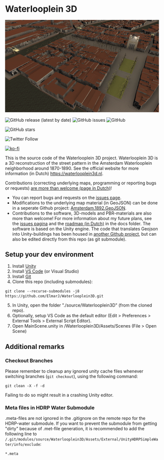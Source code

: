 # Waterlooplein 3D

![Screenshot](https://raw.githubusercontent.com/ElmarJ/Waterlooplein3D/master/source/Waterlooplein3D/Assets/Images/Luchtfoto.png "Luchtfoto in Waterlooplein 3D")

![GitHub release (latest by date)](https://img.shields.io/github/v/release/elmarj/waterlooplein3d)
![GitHub issues](https://img.shields.io/github/issues/elmarj/waterlooplein3d)
![GitHub](https://img.shields.io/github/license/elmarj/waterlooplein3d)

![GitHub stars](https://img.shields.io/github/stars/elmarj/waterlooplein3d?style=social)

![Twitter Follow](https://img.shields.io/twitter/follow/elmarj?style=social)

[![ko-fi](https://www.ko-fi.com/img/githubbutton_sm.svg)](https://ko-fi.com/Y8Y521CCD)

This is the source code of the Waterlooplein 3D project. Waterlooplein 3D is a 3D reconstruction of the street pattern in the Amsterdam Waterlooplein neighborhood around 1870-1890. See the official website for more information (in Dutch) https://waterlooplein3d.nl.

Contributions (correcting underlying maps, programming or reporting bugs or requests) [are more than welcome (page in Dutch)](./docs/contribute.md)!

 - You can report bugs and requests on the [issues page](https://github.com/elmarj/waterlooplein3d/issues).
 - Modifications to the underlying map material (in GeoJSON) can be done in a seperate Github project: [Amsterdam.1892.GeoJSON](https://github.com/ElmarJ/Amsterdam.1892.GeoJSON).
 - Contributions to the software, 3D-models and PBR-materials are also more than welcome! For more information about my future plans, see the [issues pagina](https://github.com/elmarj/waterlooplein3d/issues) and the [roadmap (in Dutch)](./docs/roadmap.md) in the docs folder. The software is based on the Unity engine. The code that translates Geojson into Unity-buildings has been housed in [another Github project](https://github.com/ElmarJ/GeoJsonCityBuilder), but can also be edited directly from this repo (as git submodule).

## Setup your dev environment
 1. Install [Unity](https://store.unity.com/#plans-individual)
 2. Install [VS Code](https://code.visualstudio.com/) (or Visual Studio)
 3. Install [Git](https://git-scm.com/)
 4. Clone this repo (including submodules):
 
 ```
 git clone --recurse-submodules -j8 https://github.com/ElmarJ/Waterlooplein3D.git
 ```
 
 5. In Unity, open the folder "./source/Waterlooplein3D" (from the cloned repo).
 6. Optionally, setup VS Code as the default editor (Edit > Preferences > External Tools > External Script Editor).
 7. Open MainScene.unity in /Waterlooplein3D/Assets/Scenes (File > Open Scene)

## Additional remarks

### Checkout Branches
Please remember to cleanup any ignored unity cache files whenever switching branches (```git checkout```), using the following command:
```
git clean -X -f -d
```
Failing to do so might result in a crashing Unity editor. 

### Meta files in HDRP Water Submodule

.meta-files are not ignored in the .gitignore on the remote repo for the HDRP-water submodule. If you want to prevent the submodule from getting "dirty" because of .met-file generation, it is recommended to add the following line to ```/.git/modules/source/Waterlooplein3D/Assets/External/UnityHDRPSimpleWater/info/exclude```:

```
*.meta
```
